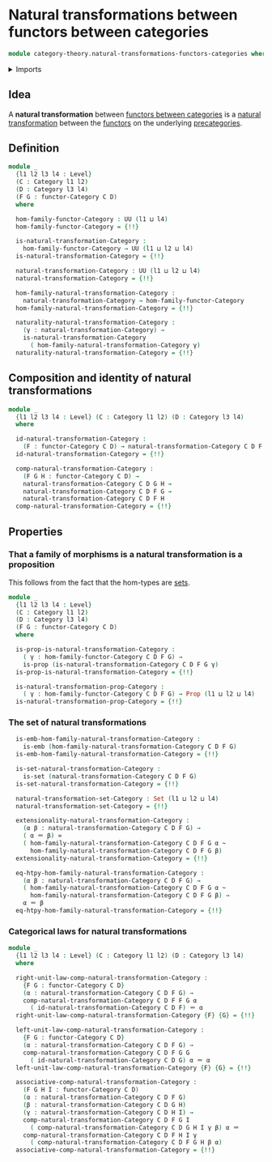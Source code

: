 # Natural transformations between functors between categories

```agda
module category-theory.natural-transformations-functors-categories where
```

<details><summary>Imports</summary>

```agda
open import category-theory.categories
open import category-theory.functors-categories
open import category-theory.natural-transformations-functors-precategories

open import foundation.embeddings
open import foundation.equivalences
open import foundation.homotopies
open import foundation.identity-types
open import foundation.propositions
open import foundation.sets
open import foundation.universe-levels
```

</details>

## Idea

A **natural transformation** between
[functors between categories](category-theory.functors-categories.md) is a
[natural transformation](category-theory.natural-transformations-functors-precategories.md)
between the [functors](category-theory.functors-precategories.md) on the
underlying [precategories](category-theory.precategories.md).

## Definition

```agda
module _
  {l1 l2 l3 l4 : Level}
  (C : Category l1 l2)
  (D : Category l3 l4)
  (F G : functor-Category C D)
  where

  hom-family-functor-Category : UU (l1 ⊔ l4)
  hom-family-functor-Category = {!!}

  is-natural-transformation-Category :
    hom-family-functor-Category → UU (l1 ⊔ l2 ⊔ l4)
  is-natural-transformation-Category = {!!}

  natural-transformation-Category : UU (l1 ⊔ l2 ⊔ l4)
  natural-transformation-Category = {!!}

  hom-family-natural-transformation-Category :
    natural-transformation-Category → hom-family-functor-Category
  hom-family-natural-transformation-Category = {!!}

  naturality-natural-transformation-Category :
    (γ : natural-transformation-Category) →
    is-natural-transformation-Category
      ( hom-family-natural-transformation-Category γ)
  naturality-natural-transformation-Category = {!!}
```

## Composition and identity of natural transformations

```agda
module _
  {l1 l2 l3 l4 : Level} (C : Category l1 l2) (D : Category l3 l4)
  where

  id-natural-transformation-Category :
    (F : functor-Category C D) → natural-transformation-Category C D F F
  id-natural-transformation-Category = {!!}

  comp-natural-transformation-Category :
    (F G H : functor-Category C D) →
    natural-transformation-Category C D G H →
    natural-transformation-Category C D F G →
    natural-transformation-Category C D F H
  comp-natural-transformation-Category = {!!}
```

## Properties

### That a family of morphisms is a natural transformation is a proposition

This follows from the fact that the hom-types are
[sets](foundation-core.sets.md).

```agda
module _
  {l1 l2 l3 l4 : Level}
  (C : Category l1 l2)
  (D : Category l3 l4)
  (F G : functor-Category C D)
  where

  is-prop-is-natural-transformation-Category :
    ( γ : hom-family-functor-Category C D F G) →
    is-prop (is-natural-transformation-Category C D F G γ)
  is-prop-is-natural-transformation-Category = {!!}

  is-natural-transformation-prop-Category :
    ( γ : hom-family-functor-Category C D F G) → Prop (l1 ⊔ l2 ⊔ l4)
  is-natural-transformation-prop-Category = {!!}
```

### The set of natural transformations

```agda
  is-emb-hom-family-natural-transformation-Category :
    is-emb (hom-family-natural-transformation-Category C D F G)
  is-emb-hom-family-natural-transformation-Category = {!!}

  is-set-natural-transformation-Category :
    is-set (natural-transformation-Category C D F G)
  is-set-natural-transformation-Category = {!!}

  natural-transformation-set-Category : Set (l1 ⊔ l2 ⊔ l4)
  natural-transformation-set-Category = {!!}

  extensionality-natural-transformation-Category :
    (α β : natural-transformation-Category C D F G) →
    ( α ＝ β) ≃
    ( hom-family-natural-transformation-Category C D F G α ~
      hom-family-natural-transformation-Category C D F G β)
  extensionality-natural-transformation-Category = {!!}

  eq-htpy-hom-family-natural-transformation-Category :
    (α β : natural-transformation-Category C D F G) →
    ( hom-family-natural-transformation-Category C D F G α ~
      hom-family-natural-transformation-Category C D F G β) →
    α ＝ β
  eq-htpy-hom-family-natural-transformation-Category = {!!}
```

### Categorical laws for natural transformations

```agda
module _
  {l1 l2 l3 l4 : Level} (C : Category l1 l2) (D : Category l3 l4)
  where

  right-unit-law-comp-natural-transformation-Category :
    {F G : functor-Category C D}
    (α : natural-transformation-Category C D F G) →
    comp-natural-transformation-Category C D F F G α
      ( id-natural-transformation-Category C D F) ＝ α
  right-unit-law-comp-natural-transformation-Category {F} {G} = {!!}

  left-unit-law-comp-natural-transformation-Category :
    {F G : functor-Category C D}
    (α : natural-transformation-Category C D F G) →
    comp-natural-transformation-Category C D F G G
      ( id-natural-transformation-Category C D G) α ＝ α
  left-unit-law-comp-natural-transformation-Category {F} {G} = {!!}

  associative-comp-natural-transformation-Category :
    (F G H I : functor-Category C D)
    (α : natural-transformation-Category C D F G)
    (β : natural-transformation-Category C D G H)
    (γ : natural-transformation-Category C D H I) →
    comp-natural-transformation-Category C D F G I
      ( comp-natural-transformation-Category C D G H I γ β) α ＝
    comp-natural-transformation-Category C D F H I γ
      ( comp-natural-transformation-Category C D F G H β α)
  associative-comp-natural-transformation-Category = {!!}
```
